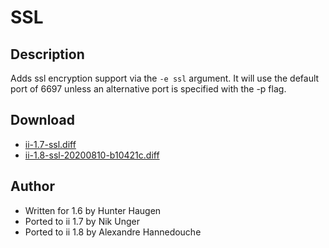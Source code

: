 SSL
===

Description
-----------
Adds ssl encryption support via the `-e ssl` argument. It will use the default
port of 6697 unless an alternative port is specified with the -p flag.

Download
--------
* [ii-1.7-ssl.diff](ii-1.7-ssl.diff)
* [ii-1.8-ssl-20200810-b10421c.diff](ii-1.8-ssl-20200810-b10421c.diff)

Author
------
* Written for 1.6 by Hunter Haugen
* Ported to ii 1.7 by Nik Unger
* Ported to ii 1.8 by Alexandre Hannedouche
